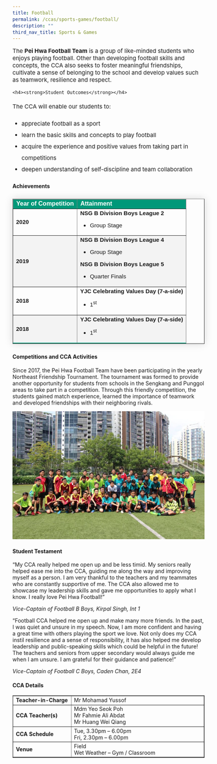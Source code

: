 ```yaml
---
title: Football
permalink: /ccas/sports-games/football/
description: ""
third_nav_title: Sports & Games
---
```

<p style="font-size:15px;">The <strong>Pei Hwa Football Team</strong> is a group of like-minded students who enjoys playing football. Other than developing football skills and concepts, the CCA also seeks to foster meaningful friendships, cultivate a sense of belonging to the school and develop values such as teamwork, resilience and respect.</p>

	<h4><strong>Student Outcomes</strong></h4>
<p style="font-size:15px; line-height:2;">The CCA will enable our students to:</p>
	<ul>
		<li style="font-size:15px; line-height:2;"> appreciate football as a sport</li>
		<li style="font-size:15px; line-height:2;"> learn the basic skills and concepts to play football</li>
		<li style="font-size:15px; line-height:2;"> acquire the experience and positive values from taking part in competitions</li>
		<li style="font-size:15px; line-height:2;"> deepen understanding of self-discipline and team collaboration</li>
	</ul>
	
<h4><strong>Achievements</strong></h4>
	
<table border="1" style="border-collapse: collapse;margin: 25px 0;font-size:15px;font-family: sans-serif;box-shadow: 0 0 20px rgba(0, 0, 0, 0.15);">
		<thead style="background-color: #009879; font-weight: bold; font-size: 16px;">
			<tr>
				<td style="text-align:left;color:white;">Year of Competition</td>
				<td style="text-align:left;color:white;">Attainment</td>
			</tr>
		</thead>
	
<tbody>
<tr>
<td><strong>2020</strong></td>
	<td style="font-size:15px;">
		<strong>NSG B Division Boys League 2</strong>
		<br>
		<ul>
			<li style="font-size:15px;margin-bottom:5px;">Group Stage</li>
		</ul>
	</td>
</tr>
															
<tr style="background-color:#f3f3f3;font-size:15px;">
<td style="font-size:15px;"><strong>2019</strong></td>
	<td style="font-size:15px;">
		<strong>NSG B Division Boys League 4</strong>
		<br>
		<ul>
			<li style="font-size:15px;margin-bottom:5px;">Group Stage</li>
		</ul>
		<strong>NSG B Division Boys League 5</strong>
		<br>
		<ul>
			<li style="font-size:15px; margin-top:5px;">Quarter Finals</li>
		</ul>
	</td>
</tr>
			
<tr style="font-size:15px;">
<td><strong>2018</strong></td>
	<td>
		<strong>YJC Celebrating Values Day (7-a-side)</strong>
		<br>
		<ul>
			<li style="font-size:15px;margin-bottom:5px;">1<sup>st</sup></li>
		</ul>
	</td>
</tr>
<tr style="background-color:#f3f3f3;font-size:15px;border-bottom: 2px solid #009879;">
<td><strong>2018</strong></td>
	<td style="font-size:15px;">
		<strong>YJC Celebrating Values Day (7-a-side)</strong>
		<br>
		<ul>
			<li style="font-size:15px;margin-bottom:5px;">1<sup>st</sup></li>
		</ul>
	</td>
</tr>
										
</tbody>
</table>

<h4><strong>Competitions and CCA Activities</strong></h4>
<p>Since 2017, the Pei Hwa Football Team have been participating in the yearly Northeast Friendship Tournament. The tournament was formed to provide another opportunity for students from schools in the Sengkang and Punggol areas to take part in a competition. Through this friendly competition, the students gained match experience, learned the importance of teamwork and developed friendships with their neighboring rivals.</p>
<img src="/images/football1.jpg">
<h4><strong>Student Testament</strong></h4>
<p>&ldquo;My CCA really helped me open up and be less timid. My seniors really helped ease me into the CCA, guiding me along the way and improving myself as a person. I am very thankful to the teachers and my teammates who are constantly supportive of me. The CCA also allowed me to showcase my leadership skills and gave me opportunities to apply what I know. I really love Pei Hwa Football!&rdquo;</p>
<p><em>Vice-Captain of Football B Boys, Kirpal Singh, Int 1</em></p>
<p>&ldquo;Football CCA helped me open up and make many more friends. In the past, I was quiet and unsure in my speech. Now, I am more confident and having a great time with others playing the sport we love. Not only does my CCA instil resilience and a sense of responsibility, it has also helped me develop leadership and public-speaking skills which could be helpful in the future! The teachers and seniors from upper secondary would always guide me when I am unsure. I am grateful for their guidance and patience!&rdquo;</p>
<p><em>Vice-Captain of Football C Boys, Caden Chan, 2E4</em></p>
<h4><strong>CCA Details</strong></h4>
<div>
<table border="1" width="0">
<tbody>
<tr>
<td style="width: 176px;"><strong>Teacher-in-Charge</strong></td>
<td style="width: 494px;">Mr Mohamad Yussof</td>
</tr>
<tr>
<td style="width: 176px;"><strong>CCA Teacher(s)</strong></td>
<td style="width: 494px;">Mdm Yeo Seok Poh<br />Mr Fahmie Ali Abdat<br />Mr Huang Wei Qiang</td>
</tr>
<tr>
<td style="width: 176px;"><strong>CCA Schedule</strong></td>
<td style="width: 494px;">Tue, 3.30pm &ndash; 6.00pm<br />Fri, 2.30pm &ndash; 6.00pm</td>
</tr>
<tr>
<td style="width: 176px;"><strong>Venue</strong></td>
<td style="width: 494px;">Field<br />Wet Weather &ndash; Gym / Classroom</td>
</tr>
</tbody>
</table>
</div>